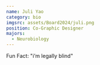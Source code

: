 ```yaml
---
name: Juli Yao
category: bio
imgsrc: assets/Board2024/juli.png
position: Co-Graphic Designer
majors:
  - Neurobiology
---
```

Fun Fact: "i’m legally blind"
